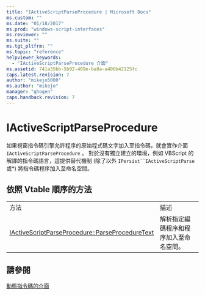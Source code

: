 ```yaml
---
title: "IActiveScriptParseProcedure | Microsoft Docs"
ms.custom: ""
ms.date: "01/18/2017"
ms.prod: "windows-script-interfaces"
ms.reviewer: ""
ms.suite: ""
ms.tgt_pltfrm: ""
ms.topic: "reference"
helpviewer_keywords: 
  - "IActiveScriptParseProcedure 介面"
ms.assetid: 741a35bb-5b92-489e-ba8a-a406b42125fc
caps.latest.revision: 7
author: "mikejo5000"
ms.author: "mikejo"
manager: "ghogen"
caps.handback.revision: 7
---
```

# IActiveScriptParseProcedure
如果視窗指令碼引擎允許程序的原始程式碼文字加入至指令碼，就會實作介面 `IActiveScriptParseProcedure` 。  對於沒有獨立建立的環境，例如 VBScript 的解譯的指令碼語言，這提供替代機制 \(除了以外 `IPersist``IActiveScriptParse` 或\*\) 將指令碼程序加入至命名空間。  
  
## 依照 Vtable 順序的方法  
  
|||  
|-|-|  
|方法|描述|  
|[IActiveScriptParseProcedure::ParseProcedureText](../../winscript/reference/iactivescriptparseprocedure-parseproceduretext.md)|解析指定編碼程序和程序加入至命名空間。|  
  
## 請參閱  
 [動態指令碼的介面](../../winscript/reference/active-script-interfaces.md)